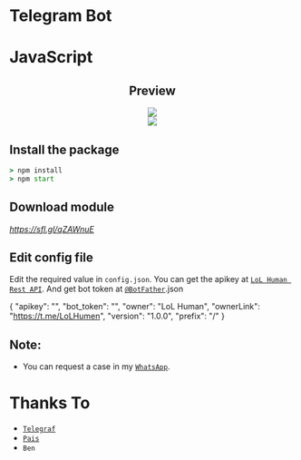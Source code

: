 # Telegram Bot
# JavaScript 

<div align="center">
    <h2>Preview</h2>
</div>

<div align="center">
    <img src="https://telegra.ph/file/c9bd4c2fa9409d73574d3.jpg">
</div>

<div align="center">
    <img src="https://telegra.ph/file/19ee9544f20cc9abc2a7c.png">
</div>


## Install the package
```cmd
> npm install
> npm start
```
## Download module
*https://sfl.gl/qZAWnuE*

## Edit config file
Edit the required value in `config.json`. You can get the apikey at [`LoL Human Rest API`](http://api.lolhuman.xyz/). And get bot token at [`@BotFather`](http://t.me/BotFather).json


{
    "apikey": "",
    "bot_token": "",
    "owner": "LoL Human",
    "ownerLink": "https://t.me/LoLHumen",
    "version": "1.0.0",
    "prefix": "/"
}


## Note:
* You can request a case in my [`WhatsApp`](http://wa.me/6282389924037).

# Thanks To
* [`Telegraf`](https://github.com/telegraf/telegraf)
* [`Pais`](https://github.com/Paiiss)
* `Ben`
